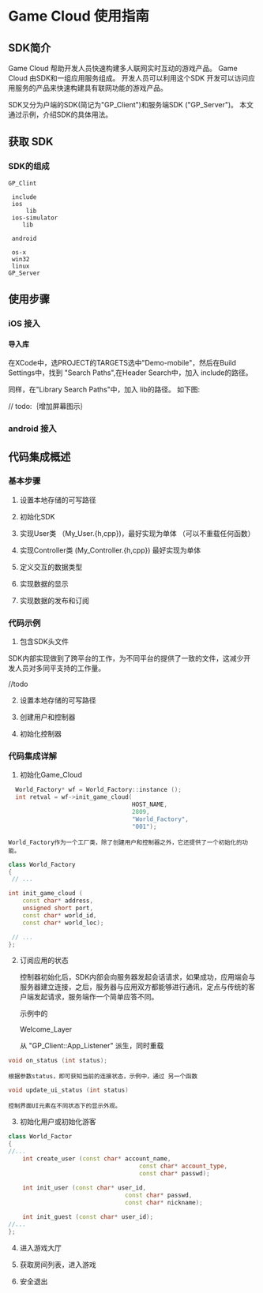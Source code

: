 # Game Cloud 使用指南
## SDK简介

Game Cloud 帮助开发人员快速构建多人联网实时互动的游戏产品。
Game Cloud 由SDK和一组应用服务组成。 开发人员可以利用这个SDK
开发可以访问应用服务的产品来快速构建具有联网功能的游戏产品。

SDK又分为户端的SDK(简记为"GP_Client")和服务端SDK ("GP_Server")。
本文通过示例，介绍SDK的具体用法。

## 获取 SDK

### SDK的组成
~~~~~~
GP_Clint

 include
 ios
	 lib
 ios-simulator
    lib

 android
	
 os-x
 win32
 linux
GP_Server
~~~~~~
## 使用步骤


### iOS 接入

#### 导入库

在XCode中，选PROJECT的TARGETS选中"Demo-mobile"，然后在Build Settings中，找到
"Search Paths",在Header Search中，加入 include的路径。

同样，在"Library Search Paths"中，加入 lib的路径。
如下图:

// todo:｛增加屏幕图示｝
### android 接入




## 代码集成概述

### 基本步骤


1. 设置本地存储的可写路径

2. 初始化SDK

3. 实现User类 （My_User.{h,cpp})，最好实现为单体
（可以不重载任何函数）


4. 实现Controller类 (My_Controller.{h,cpp}) 最好实现为单体
   
5. 定义交互的数据类型

6. 实现数据的显示

5. 实现数据的发布和订阅


###  代码示例
1. 包含SDK头文件

SDK内部实现做到了跨平台的工作，为不同平台的提供了一致的文件，这减少开发人员对多同平支持的工作量。

//todo

2. 设置本地存储的可写路径


3. 创建用户和控制器

4. 初始化控制器


### 代码集成详解


1. 初始化Game_Cloud

``` cpp
  World_Factory* wf = World_Factory::instance ();
  int retval = wf->init_game_cloud(
                                   HOST_NAME,
                                   2809,
                                   "World_Factory",
                                   "001");
```
								   

	World_Factory作为一个工厂类，除了创建用户和控制器之外，它还提供了一个初始化的功能。

``` cpp
class World_Factory
{
 // ...

int init_game_cloud (
	const char* address,
	unsigned short port,
	const char* world_id,
	const char* world_loc);

 // ...
};

```

2. 订阅应用的状态

	控制器初始化后，SDK内部会向服务器发起会话请求，如果成功，应用端会与服务器建立连接，之后，服务器与应用双方都能够进行通讯，定点与传统的客户端发起请求，服务端作一个简单应答不同。

	示例中的

	Welcome_Layer

	从 "GP_Client::App_Listener"
	派生，同时重载
``` cpp
void on_status (int status);
```

	根据参数status，即可获知当前的连接状态，示例中，通过 另一个函数
``` cpp
void update_ui_status (int status)
```
	控制界面UI元素在不同状态下的显示外观。


3. 初始化用户或初始化游客

``` cpp
class World_Factor
{
//...
	int create_user (const char* account_name,
									 const char* account_type,
									 const char* passwd);
									 
	int init_user (const char* user_id,
								 const char* passwd,
								 const char* nickname);

    int init_guest (const char* user_id);
//...
};
```
4. 进入游戏大厅

5. 获取房间列表，进入游戏

6. 安全退出





